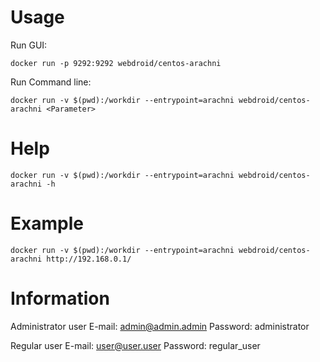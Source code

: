 # Usage
Run GUI:
```
docker run -p 9292:9292 webdroid/centos-arachni
```

Run Command line:
```
docker run -v $(pwd):/workdir --entrypoint=arachni webdroid/centos-arachni <Parameter>
```

# Help
```
docker run -v $(pwd):/workdir --entrypoint=arachni webdroid/centos-arachni -h
```

# Example
```
docker run -v $(pwd):/workdir --entrypoint=arachni webdroid/centos-arachni http://192.168.0.1/
```

# Information
Administrator user
E-mail: admin@admin.admin
Password: administrator

Regular user 
E-mail: user@user.user
Password: regular_user

